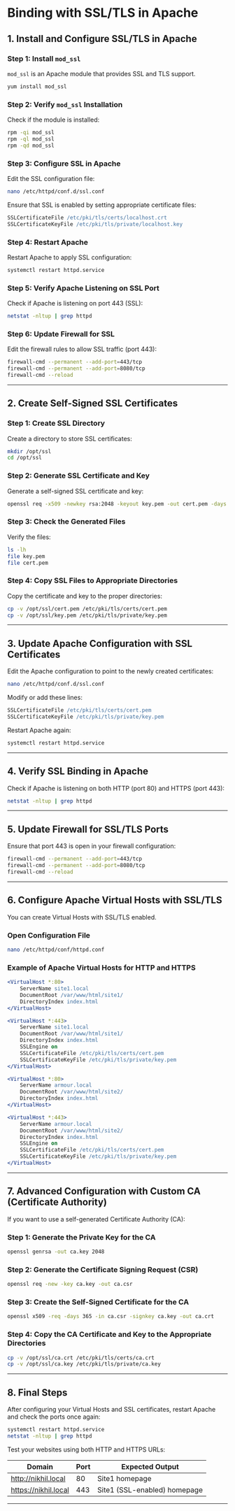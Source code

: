 # Binding with SSL/TLS in Apache

## 1. Install and Configure SSL/TLS in Apache

### Step 1: Install `mod_ssl`
`mod_ssl` is an Apache module that provides SSL and TLS support.

```bash
yum install mod_ssl
```

### Step 2: Verify `mod_ssl` Installation
Check if the module is installed:

```bash
rpm -qi mod_ssl
rpm -ql mod_ssl
rpm -qd mod_ssl
```

### Step 3: Configure SSL in Apache
Edit the SSL configuration file:

```bash
nano /etc/httpd/conf.d/ssl.conf
```
Ensure that SSL is enabled by setting appropriate certificate files:

```apache
SSLCertificateFile /etc/pki/tls/certs/localhost.crt
SSLCertificateKeyFile /etc/pki/tls/private/localhost.key
```

### Step 4: Restart Apache
Restart Apache to apply SSL configuration:

```bash
systemctl restart httpd.service
```

### Step 5: Verify Apache Listening on SSL Port
Check if Apache is listening on port 443 (SSL):

```bash
netstat -nltup | grep httpd
```

### Step 6: Update Firewall for SSL
Edit the firewall rules to allow SSL traffic (port 443):

```bash
firewall-cmd --permanent --add-port=443/tcp
firewall-cmd --permanent --add-port=8080/tcp
firewall-cmd --reload
```

---

## 2. Create Self-Signed SSL Certificates

### Step 1: Create SSL Directory
Create a directory to store SSL certificates:

```bash
mkdir /opt/ssl
cd /opt/ssl
```

### Step 2: Generate SSL Certificate and Key
Generate a self-signed SSL certificate and key:

```bash
openssl req -x509 -newkey rsa:2048 -keyout key.pem -out cert.pem -days 365
```

### Step 3: Check the Generated Files
Verify the files:

```bash
ls -lh
file key.pem
file cert.pem
```

### Step 4: Copy SSL Files to Appropriate Directories
Copy the certificate and key to the proper directories:

```bash
cp -v /opt/ssl/cert.pem /etc/pki/tls/certs/cert.pem
cp -v /opt/ssl/key.pem /etc/pki/tls/private/key.pem
```

---

## 3. Update Apache Configuration with SSL Certificates
Edit the Apache configuration to point to the newly created certificates:

```bash
nano /etc/httpd/conf.d/ssl.conf
```
Modify or add these lines:

```apache
SSLCertificateFile /etc/pki/tls/certs/cert.pem
SSLCertificateKeyFile /etc/pki/tls/private/key.pem
```

Restart Apache again:

```bash
systemctl restart httpd.service
```

---

## 4. Verify SSL Binding in Apache
Check if Apache is listening on both HTTP (port 80) and HTTPS (port 443):

```bash
netstat -nltup | grep httpd
```

---

## 5. Update Firewall for SSL/TLS Ports
Ensure that port 443 is open in your firewall configuration:

```bash
firewall-cmd --permanent --add-port=443/tcp
firewall-cmd --permanent --add-port=8080/tcp
firewall-cmd --reload
```

---

## 6. Configure Apache Virtual Hosts with SSL/TLS
You can create Virtual Hosts with SSL/TLS enabled.

### Open Configuration File

```bash
nano /etc/httpd/conf/httpd.conf
```

### Example of Apache Virtual Hosts for HTTP and HTTPS

```apache
<VirtualHost *:80>
    ServerName site1.local
    DocumentRoot /var/www/html/site1/
    DirectoryIndex index.html
</VirtualHost>

<VirtualHost *:443>
    ServerName site1.local
    DocumentRoot /var/www/html/site1/
    DirectoryIndex index.html
    SSLEngine on
    SSLCertificateFile /etc/pki/tls/certs/cert.pem
    SSLCertificateKeyFile /etc/pki/tls/private/key.pem
</VirtualHost>

<VirtualHost *:80>
    ServerName armour.local
    DocumentRoot /var/www/html/site2/
    DirectoryIndex index.html
</VirtualHost>

<VirtualHost *:443>
    ServerName armour.local
    DocumentRoot /var/www/html/site2/
    DirectoryIndex index.html
    SSLEngine on
    SSLCertificateFile /etc/pki/tls/certs/cert.pem
    SSLCertificateKeyFile /etc/pki/tls/private/key.pem
</VirtualHost>
```

---

## 7. Advanced Configuration with Custom CA (Certificate Authority)
If you want to use a self-generated Certificate Authority (CA):

### Step 1: Generate the Private Key for the CA

```bash
openssl genrsa -out ca.key 2048
```

### Step 2: Generate the Certificate Signing Request (CSR)

```bash
openssl req -new -key ca.key -out ca.csr
```

### Step 3: Create the Self-Signed Certificate for the CA

```bash
openssl x509 -req -days 365 -in ca.csr -signkey ca.key -out ca.crt
```

### Step 4: Copy the CA Certificate and Key to the Appropriate Directories

```bash
cp -v /opt/ssl/ca.crt /etc/pki/tls/certs/ca.crt
cp -v /opt/ssl/ca.key /etc/pki/tls/private/ca.key
```

---

## 8. Final Steps
After configuring your Virtual Hosts and SSL certificates, restart Apache and check the ports once again:

```bash
systemctl restart httpd.service
netstat -nltup | grep httpd
```

Test your websites using both HTTP and HTTPS URLs:

| Domain             | Port | Expected Output                 |
|-------------------|------|--------------------------------|
| http://nikhil.local | 80   | Site1 homepage                 |
| https://nikhil.local | 443  | Site1 (SSL-enabled) homepage  |

---

